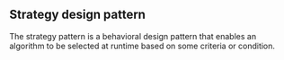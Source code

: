 ## Strategy design pattern

The strategy pattern is a behavioral design pattern that enables an algorithm to be selected at runtime based on some criteria or condition.